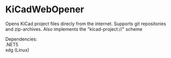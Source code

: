 # KiCadWebOpener

Opens KiCad project files direcly from the internet. Supports git repositories and zip-archives. Also implements the "kicad-project://" scheme

Dependencies:<br>
.NET5<br>
xdg (Linux)
